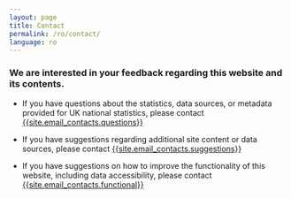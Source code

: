 ```yaml
---
layout: page
title: Contact
permalink: /ro/contact/
language: ro
---
```

### We are interested in your feedback regarding this website and its contents.


- If you have questions about the statistics, data sources, or metadata provided for UK national statistics, please contact [{{site.email_contacts.questions}}](mailto:{{site.email_contacts.questions}})

- If you have suggestions regarding additional site content or data sources, please contact [{{site.email_contacts.suggestions}}](mailto:{{site.email_contacts.suggestions}})  

- If you have suggestions on how to improve the functionality of this website, including data accessibility, please contact [{{site.email_contacts.functional}}](mailto:{{site.email_contacts.functional}})
